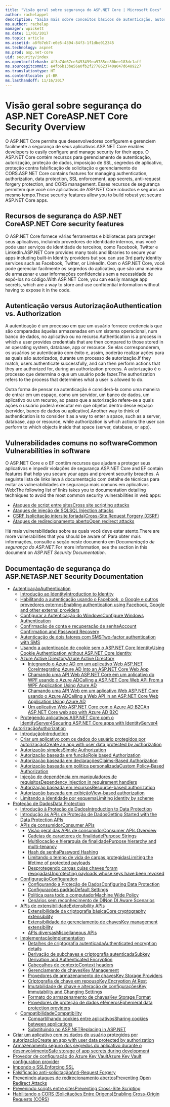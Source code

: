 ```yaml
---
title: "Visão geral sobre segurança do ASP.NET Core | Microsoft Docs"
author: rachelappel
description: "Saiba mais sobre conceitos básicos de autenticação, autorização e segurança no ASP.NET Core"
ms.author: rachelap
manager: wpickett
ms.date: 11/01/2017
ms.topic: article
ms.assetid: a8fb7eb7-e0e5-4394-84f3-1f1dbe012345
ms.technology: aspnet
ms.prod: asp.net-core
uid: security/index
ms.openlocfilehash: 4f3a74d67ce3453499ea9785cc80bee183dc1aff
ms.sourcegitcommit: e4fb6b13be56a0fb2f2778623740a047d6489227
ms.translationtype: HT
ms.contentlocale: pt-BR
ms.lasthandoff: 11/16/2017
---
```

# <a name="aspnet-core-security-overview"></a><span data-ttu-id="a0827-103">Visão geral sobre segurança do ASP.NET Core</span><span class="sxs-lookup"><span data-stu-id="a0827-103">ASP.NET Core Security Overview</span></span>

<span data-ttu-id="a0827-104">O ASP.NET Core permite que desenvolvedores configurem e gerenciem facilmente a segurança de seus aplicativos.</span><span class="sxs-lookup"><span data-stu-id="a0827-104">ASP.NET Core enables developers to easily configure and manage security for their apps.</span></span> <span data-ttu-id="a0827-105">O ASP.NET Core contém recursos para gerenciamento de autenticação, autorização, proteção de dados, imposição de SSL, segredos de aplicativo, proteção contra falsificação de solicitação e gerenciamento de CORS.</span><span class="sxs-lookup"><span data-stu-id="a0827-105">ASP.NET Core contains features for managing authentication, authorization, data protection, SSL enforcement, app secrets, anti-request forgery protection, and CORS management.</span></span> <span data-ttu-id="a0827-106">Esses recursos de segurança permitem que você crie aplicativos de ASP.NET Core robustos e seguros ao mesmo tempo.</span><span class="sxs-lookup"><span data-stu-id="a0827-106">These security features allow you to build robust yet secure ASP.NET Core apps.</span></span> 

## <a name="aspnet-core-security-features"></a><span data-ttu-id="a0827-107">Recursos de segurança do ASP.NET Core</span><span class="sxs-lookup"><span data-stu-id="a0827-107">ASP.NET Core security features</span></span>

<span data-ttu-id="a0827-108">O ASP.NET Core fornece várias ferramentas e bibliotecas para proteger seus aplicativos, incluindo provedores de identidade internos, mas você pode usar serviços de identidade de terceiros, como Facebook, Twitter e LinkedIn.</span><span class="sxs-lookup"><span data-stu-id="a0827-108">ASP.NET Core provides many tools and libraries to secure your apps including built-in Identity providers but you can use 3rd party identity services such as Facebook, Twitter, or LinkedIn.</span></span> <span data-ttu-id="a0827-109">Com o ASP.NET Core, você pode gerenciar facilmente os segredos do aplicativo, que são uma maneira de armazenar e usar informações confidenciais sem a necessidade de expô-los no código.</span><span class="sxs-lookup"><span data-stu-id="a0827-109">With ASP.NET Core, you can easily manage app secrets, which are a way to store and use confidential information without having to expose it in the code.</span></span> 

## <a name="authentication-vs-authorization"></a><span data-ttu-id="a0827-110">Autenticação versus Autorização</span><span class="sxs-lookup"><span data-stu-id="a0827-110">Authentication vs. Authorization</span></span>

<span data-ttu-id="a0827-111">A autenticação é um processo em que um usuário fornece credenciais que são comparadas àquelas armazenadas em um sistema operacional, num banco de dados, no aplicativo ou no recurso.</span><span class="sxs-lookup"><span data-stu-id="a0827-111">Authentication is a process in which a user provides credentials that are then compared to those stored in an operating system, database, app or resource.</span></span> <span data-ttu-id="a0827-112">Se elas corresponderem, os usuários se autenticarão com êxito e, assim, poderão realizar ações para as quais são autorizados, durante um processo de autorização.</span><span class="sxs-lookup"><span data-stu-id="a0827-112">If they match, users authenticate successfully, and can then perform actions that they are authorized for, during an authorization process.</span></span> <span data-ttu-id="a0827-113">A autorização é o processo que determina o que um usuário pode fazer.</span><span class="sxs-lookup"><span data-stu-id="a0827-113">The authorization refers to the process that determines what a user is allowed to do.</span></span> 

<span data-ttu-id="a0827-114">Outra forma de pensar na autenticação é considerá-la como uma maneira de entrar em um espaço, como um servidor, um banco de dados, um aplicativo ou um recurso, ao passo que a autorização refere-se a quais ações o usuário poderá executar em que objetos dentro desse espaço (servidor, banco de dados ou aplicativo).</span><span class="sxs-lookup"><span data-stu-id="a0827-114">Another way to think of authentication is to consider it as a way to enter a space, such as a server, database, app or resource, while authorization is which actions the user can perform to which objects inside that space (server, database, or app).</span></span>

## <a name="common-vulnerabilities-in-software"></a><span data-ttu-id="a0827-115">Vulnerabilidades comuns no software</span><span class="sxs-lookup"><span data-stu-id="a0827-115">Common Vulnerabilities in software</span></span>

<span data-ttu-id="a0827-116">O ASP.NET Core e o EF contêm recursos que ajudam a proteger seus aplicativos e impedir violações de segurança.</span><span class="sxs-lookup"><span data-stu-id="a0827-116">ASP.NET Core and EF contain features that help you secure your apps and prevent security breaches.</span></span> <span data-ttu-id="a0827-117">A seguinte lista de links leva à documentação com detalhe de técnicas para evitar as vulnerabilidades de segurança mais comuns em aplicativos Web:</span><span class="sxs-lookup"><span data-stu-id="a0827-117">The following list of links takes you to documentation detailing techniques to avoid the most common security vulnerabilities in web apps:</span></span>

* [<span data-ttu-id="a0827-118">Ataques de script entre sites</span><span class="sxs-lookup"><span data-stu-id="a0827-118">Cross site scripting attacks</span></span>](https://docs.microsoft.com/aspnet/core/security/cross-site-scripting)
* [<span data-ttu-id="a0827-119">Ataques de injeção de SQL</span><span class="sxs-lookup"><span data-stu-id="a0827-119">SQL Injection attacks</span></span>](https://docs.microsoft.com/ef/core/querying/raw-sql)
* [<span data-ttu-id="a0827-120">CSRF (solicitação intersite forjada)</span><span class="sxs-lookup"><span data-stu-id="a0827-120">Cross-Site Request Forgery (CSRF)</span></span>](https://docs.microsoft.com/aspnet/core/security/anti-request-forgery)
* [<span data-ttu-id="a0827-121">Ataques de redirecionamento aberto</span><span class="sxs-lookup"><span data-stu-id="a0827-121">Open redirect attacks</span></span>](https://docs.microsoft.com/aspnet/core/security/preventing-open-redirects)

<span data-ttu-id="a0827-122">Há mais vulnerabilidades sobre as quais você deve estar atento.</span><span class="sxs-lookup"><span data-stu-id="a0827-122">There are more vulnerabilities that you should be aware of.</span></span> <span data-ttu-id="a0827-123">Para obter mais informações, consulte a seção neste documento em *Documentação de segurança do ASP.NET*.</span><span class="sxs-lookup"><span data-stu-id="a0827-123">For more information, see the section in this document on *ASP.NET Security Documentation*.</span></span> 

## <a name="aspnet-security-documentation"></a><span data-ttu-id="a0827-124">Documentação de segurança do ASP.NET</span><span class="sxs-lookup"><span data-stu-id="a0827-124">ASP.NET Security Documentation</span></span>

*   [<span data-ttu-id="a0827-125">Autenticação</span><span class="sxs-lookup"><span data-stu-id="a0827-125">Authentication</span></span>](authentication/index.md)
    *   [<span data-ttu-id="a0827-126">Introdução ao Identity</span><span class="sxs-lookup"><span data-stu-id="a0827-126">Introduction to Identity</span></span>](authentication/identity.md)
    *   [<span data-ttu-id="a0827-127">Habilitando a autenticação usando o Facebook, o Google e outros provedores externos</span><span class="sxs-lookup"><span data-stu-id="a0827-127">Enabling authentication using Facebook, Google and other external providers</span></span>](authentication/social/index.md)
    * [<span data-ttu-id="a0827-128">Configurar a Autenticação do Windows</span><span class="sxs-lookup"><span data-stu-id="a0827-128">Configure Windows Authentication</span></span>](authentication/windowsauth.md)
    *   [<span data-ttu-id="a0827-129">Confirmação de conta e recuperação de senha</span><span class="sxs-lookup"><span data-stu-id="a0827-129">Account Confirmation and Password Recovery</span></span>](authentication/accconfirm.md)
    *   [<span data-ttu-id="a0827-130">Autenticação de dois fatores com SMS</span><span class="sxs-lookup"><span data-stu-id="a0827-130">Two-factor authentication with SMS</span></span>](authentication/2fa.md) 
    *   [<span data-ttu-id="a0827-131">Usando a autenticação de cookie sem o ASP.NET Core Identity</span><span class="sxs-lookup"><span data-stu-id="a0827-131">Using Cookie Authentication without ASP.NET Core Identity</span></span>](authentication/cookie.md)
    *   [<span data-ttu-id="a0827-132">Azure Active Directory</span><span class="sxs-lookup"><span data-stu-id="a0827-132">Azure Active Directory</span></span>](authentication/azure-active-directory/index.md)
        *   [<span data-ttu-id="a0827-133">Integrando o Azure AD em um aplicativo Web ASP.NET Core</span><span class="sxs-lookup"><span data-stu-id="a0827-133">Integrating Azure AD Into an ASP.NET Core Web App</span></span>](https://azure.microsoft.com/documentation/samples/active-directory-dotnet-webapp-openidconnect-aspnetcore/)
        *   [<span data-ttu-id="a0827-134">Chamando uma API Web ASP.NET Core em um aplicativo do WPF usando o Azure AD</span><span class="sxs-lookup"><span data-stu-id="a0827-134">Calling a ASP.NET Core Web API From a WPF Application Using Azure AD</span></span>](https://azure.microsoft.com/documentation/samples/active-directory-dotnet-native-aspnetcore/)
        *   [<span data-ttu-id="a0827-135">Chamando uma API Web em um aplicativo Web ASP.NET Core usando o Azure AD</span><span class="sxs-lookup"><span data-stu-id="a0827-135">Calling a Web API in an ASP.NET Core Web Application Using Azure AD</span></span>](https://azure.microsoft.com/documentation/samples/active-directory-dotnet-webapp-webapi-openidconnect-aspnetcore/)
        *   [<span data-ttu-id="a0827-136">Um aplicativo Web ASP.NET Core com o Azure AD B2C</span><span class="sxs-lookup"><span data-stu-id="a0827-136">An ASP.NET Core web app with Azure AD B2C</span></span>](https://azure.microsoft.com/resources/samples/active-directory-b2c-dotnetcore-webapp/)
    *   [<span data-ttu-id="a0827-137">Protegendo aplicativos ASP.NET Core com o IdentityServer4</span><span class="sxs-lookup"><span data-stu-id="a0827-137">Securing ASP.NET Core apps with IdentityServer4</span></span>](https://identityserver4.readthedocs.io)
*   [<span data-ttu-id="a0827-138">Autorização</span><span class="sxs-lookup"><span data-stu-id="a0827-138">Authorization</span></span>](authorization/index.md)
    *   [<span data-ttu-id="a0827-139">Introdução</span><span class="sxs-lookup"><span data-stu-id="a0827-139">Introduction</span></span>](authorization/introduction.md)
    *   [<span data-ttu-id="a0827-140">Criar um aplicativo com os dados do usuário protegidos por autorização</span><span class="sxs-lookup"><span data-stu-id="a0827-140">Create an app with user data protected by authorization</span></span>](xref:security/authorization/secure-data)
    *   [<span data-ttu-id="a0827-141">Autorização simples</span><span class="sxs-lookup"><span data-stu-id="a0827-141">Simple Authorization</span></span>](authorization/simple.md)
    *   [<span data-ttu-id="a0827-142">Autorização baseada em função</span><span class="sxs-lookup"><span data-stu-id="a0827-142">Role based Authorization</span></span>](authorization/roles.md)
    *   [<span data-ttu-id="a0827-143">Autorização baseada em declarações</span><span class="sxs-lookup"><span data-stu-id="a0827-143">Claims-Based Authorization</span></span>](authorization/claims.md)
    *   [<span data-ttu-id="a0827-144">Autorização baseada em política personalizada</span><span class="sxs-lookup"><span data-stu-id="a0827-144">Custom Policy-Based Authorization</span></span>](authorization/policies.md)
    *   [<span data-ttu-id="a0827-145">Injeção de dependência em manipuladores de requisitos</span><span class="sxs-lookup"><span data-stu-id="a0827-145">Dependency Injection in requirement handlers</span></span>](authorization/dependencyinjection.md)
    *   [<span data-ttu-id="a0827-146">Autorização baseada em recursos</span><span class="sxs-lookup"><span data-stu-id="a0827-146">Resource-based authorization</span></span>](authorization/resourcebased.md)
    *   [<span data-ttu-id="a0827-147">Autorização baseada em exibição</span><span class="sxs-lookup"><span data-stu-id="a0827-147">View-based authorization</span></span>](authorization/views.md)
    *   [<span data-ttu-id="a0827-148">Limitando a identidade por esquema</span><span class="sxs-lookup"><span data-stu-id="a0827-148">Limiting identity by scheme</span></span>](authorization/limitingidentitybyscheme.md)
*   [<span data-ttu-id="a0827-149">Proteção de Dados</span><span class="sxs-lookup"><span data-stu-id="a0827-149">Data Protection</span></span>](data-protection/index.md)
    *   [<span data-ttu-id="a0827-150">Introdução à Proteção de Dados</span><span class="sxs-lookup"><span data-stu-id="a0827-150">Introduction to Data Protection</span></span>](data-protection/introduction.md)
    *   [<span data-ttu-id="a0827-151">Introdução às APIs de Proteção de Dados</span><span class="sxs-lookup"><span data-stu-id="a0827-151">Getting Started with the Data Protection APIs</span></span>](data-protection/using-data-protection.md)
    *   [<span data-ttu-id="a0827-152">APIs de consumidor</span><span class="sxs-lookup"><span data-stu-id="a0827-152">Consumer APIs</span></span>](data-protection/consumer-apis/index.md)
        *   [<span data-ttu-id="a0827-153">Visão geral das APIs de consumidor</span><span class="sxs-lookup"><span data-stu-id="a0827-153">Consumer APIs Overview</span></span>](data-protection/consumer-apis/overview.md)
        *   [<span data-ttu-id="a0827-154">Cadeias de caracteres de finalidade</span><span class="sxs-lookup"><span data-stu-id="a0827-154">Purpose Strings</span></span>](data-protection/consumer-apis/purpose-strings.md)
        *   [<span data-ttu-id="a0827-155">Multilocação e hierarquia de finalidade</span><span class="sxs-lookup"><span data-stu-id="a0827-155">Purpose hierarchy and multi-tenancy</span></span>](data-protection/consumer-apis/purpose-strings-multitenancy.md)
        *   [<span data-ttu-id="a0827-156">Hash de senha</span><span class="sxs-lookup"><span data-stu-id="a0827-156">Password Hashing</span></span>](data-protection/consumer-apis/password-hashing.md)
        *   [<span data-ttu-id="a0827-157">Limitando o tempo de vida de cargas protegidas</span><span class="sxs-lookup"><span data-stu-id="a0827-157">Limiting the lifetime of protected payloads</span></span>](data-protection/consumer-apis/limited-lifetime-payloads.md)
        *   [<span data-ttu-id="a0827-158">Desprotegendo cargas cujas chaves foram revogadas</span><span class="sxs-lookup"><span data-stu-id="a0827-158">Unprotecting payloads whose keys have been revoked</span></span>](data-protection/consumer-apis/dangerous-unprotect.md)
    *   [<span data-ttu-id="a0827-159">Configuração</span><span class="sxs-lookup"><span data-stu-id="a0827-159">Configuration</span></span>](data-protection/configuration/index.md)
        *   [<span data-ttu-id="a0827-160">Configurando a Proteção de Dados</span><span class="sxs-lookup"><span data-stu-id="a0827-160">Configuring Data Protection</span></span>](data-protection/configuration/overview.md)
        *   [<span data-ttu-id="a0827-161">Configurações padrão</span><span class="sxs-lookup"><span data-stu-id="a0827-161">Default Settings</span></span>](data-protection/configuration/default-settings.md)
        *   [<span data-ttu-id="a0827-162">Política para todo o computador</span><span class="sxs-lookup"><span data-stu-id="a0827-162">Machine Wide Policy</span></span>](data-protection/configuration/machine-wide-policy.md)
        *   [<span data-ttu-id="a0827-163">Cenários sem reconhecimento de DI</span><span class="sxs-lookup"><span data-stu-id="a0827-163">Non DI Aware Scenarios</span></span>](data-protection/configuration/non-di-scenarios.md)
    *   [<span data-ttu-id="a0827-164">APIs de extensibilidade</span><span class="sxs-lookup"><span data-stu-id="a0827-164">Extensibility APIs</span></span>](data-protection/extensibility/index.md)
        *   [<span data-ttu-id="a0827-165">Extensibilidade da criptografia básica</span><span class="sxs-lookup"><span data-stu-id="a0827-165">Core cryptography extensibility</span></span>](data-protection/extensibility/core-crypto.md)
        *   [<span data-ttu-id="a0827-166">Extensibilidade de gerenciamento de chaves</span><span class="sxs-lookup"><span data-stu-id="a0827-166">Key management extensibility</span></span>](data-protection/extensibility/key-management.md)
        *   [<span data-ttu-id="a0827-167">APIs diversas</span><span class="sxs-lookup"><span data-stu-id="a0827-167">Miscellaneous APIs</span></span>](data-protection/extensibility/misc-apis.md)
    *   [<span data-ttu-id="a0827-168">Implementação</span><span class="sxs-lookup"><span data-stu-id="a0827-168">Implementation</span></span>](data-protection/implementation/index.md)
        *   [<span data-ttu-id="a0827-169">Detalhes de criptografia autenticada</span><span class="sxs-lookup"><span data-stu-id="a0827-169">Authenticated encryption details</span></span>](data-protection/implementation/authenticated-encryption-details.md)
        *   [<span data-ttu-id="a0827-170">Derivação de subchaves e criptografia autenticada</span><span class="sxs-lookup"><span data-stu-id="a0827-170">Subkey Derivation and Authenticated Encryption</span></span>](data-protection/implementation/subkeyderivation.md)
        *   [<span data-ttu-id="a0827-171">Cabeçalhos de contexto</span><span class="sxs-lookup"><span data-stu-id="a0827-171">Context headers</span></span>](data-protection/implementation/context-headers.md)
        *   [<span data-ttu-id="a0827-172">Gerenciamento de chaves</span><span class="sxs-lookup"><span data-stu-id="a0827-172">Key Management</span></span>](data-protection/implementation/key-management.md)
        *   [<span data-ttu-id="a0827-173">Provedores de armazenamento de chaves</span><span class="sxs-lookup"><span data-stu-id="a0827-173">Key Storage Providers</span></span>](data-protection/implementation/key-storage-providers.md)
        *   [<span data-ttu-id="a0827-174">Criptografia de chave em repouso</span><span class="sxs-lookup"><span data-stu-id="a0827-174">Key Encryption At Rest</span></span>](data-protection/implementation/key-encryption-at-rest.md)
        *   [<span data-ttu-id="a0827-175">Imutabilidade de chave e alteração de configurações</span><span class="sxs-lookup"><span data-stu-id="a0827-175">Key Immutability and Changing Settings</span></span>](data-protection/implementation/key-immutability.md)
        *   [<span data-ttu-id="a0827-176">Formato do armazenamento de chaves</span><span class="sxs-lookup"><span data-stu-id="a0827-176">Key Storage Format</span></span>](data-protection/implementation/key-storage-format.md)
        *   [<span data-ttu-id="a0827-177">Provedores de proteção de dados efêmeros</span><span class="sxs-lookup"><span data-stu-id="a0827-177">Ephemeral data protection providers</span></span>](data-protection/implementation/key-storage-ephemeral.md)
    *   [<span data-ttu-id="a0827-178">Compatibilidade</span><span class="sxs-lookup"><span data-stu-id="a0827-178">Compatibility</span></span>](data-protection/compatibility/index.md)
        *   [<span data-ttu-id="a0827-179">Compartilhando cookies entre aplicativos</span><span class="sxs-lookup"><span data-stu-id="a0827-179">Sharing cookies between applications</span></span>](data-protection/compatibility/cookie-sharing.md)
        *   [<span data-ttu-id="a0827-180">Substituindo <machineKey> no ASP.NET</span><span class="sxs-lookup"><span data-stu-id="a0827-180">Replacing <machineKey> in ASP.NET</span></span>](data-protection/compatibility/replacing-machinekey.md)
*   [<span data-ttu-id="a0827-181">Criar um aplicativo com os dados do usuário protegidos por autorização</span><span class="sxs-lookup"><span data-stu-id="a0827-181">Create an app with user data protected by authorization</span></span>](xref:security/authorization/secure-data)
*   [<span data-ttu-id="a0827-182">Armazenamento seguro dos segredos do aplicativo durante o desenvolvimento</span><span class="sxs-lookup"><span data-stu-id="a0827-182">Safe storage of app secrets during development</span></span>](app-secrets.md)
*   [<span data-ttu-id="a0827-183">Provedor de configuração do Azure Key Vault</span><span class="sxs-lookup"><span data-stu-id="a0827-183">Azure Key Vault configuration provider</span></span>](key-vault-configuration.md)
*   [<span data-ttu-id="a0827-184">Impondo o SSL</span><span class="sxs-lookup"><span data-stu-id="a0827-184">Enforcing SSL</span></span>](enforcing-ssl.md)
*   [<span data-ttu-id="a0827-185">Falsificação anti-solicitação</span><span class="sxs-lookup"><span data-stu-id="a0827-185">Anti-Request Forgery</span></span>](anti-request-forgery.md)
*   [<span data-ttu-id="a0827-186">Prevenindo ataques de redirecionamento abertos</span><span class="sxs-lookup"><span data-stu-id="a0827-186">Preventing Open Redirect Attacks</span></span>](preventing-open-redirects.md)
*   [<span data-ttu-id="a0827-187">Prevenindo scripts entre sites</span><span class="sxs-lookup"><span data-stu-id="a0827-187">Preventing Cross-Site Scripting</span></span>](cross-site-scripting.md)
*   [<span data-ttu-id="a0827-188">Habilitando o CORS (Solicitações Entre Origens)</span><span class="sxs-lookup"><span data-stu-id="a0827-188">Enabling Cross-Origin Requests (CORS)</span></span>](cors.md)
